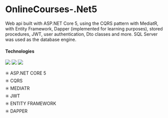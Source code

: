 # OnlineCourses-.Net5

Web api built with ASP.NET Core 5, using the CQRS pattern with MediatR, with Entity Framework, Dapper (implemented for learning purposes), 
stored procedures, JWT, user authentication, Dto classes and more. SQL Server was used as the database engine.

#### Technologies

![](https://img.shields.io/badge/.NET-512BD4?style=for-the-badge&logo=dotnet&logoColor=white) ![](https://img.shields.io/badge/Microsoft%20SQL%20Server-CC2927?style=for-the-badge&logo=microsoft%20sql%20server&logoColor=white) ![](	https://img.shields.io/badge/C%23-239120?style=for-the-badge&logo=c-sharp&logoColor=white)
![]()
![]()
![]()

:eight_spoked_asterisk: ASP.NET CORE 5  
:eight_spoked_asterisk: CQRS  
:eight_spoked_asterisk: MEDIATR  
:eight_spoked_asterisk: JWT  
:eight_spoked_asterisk: ENTITY FRAMEWORK  
:eight_spoked_asterisk: DAPPER  
